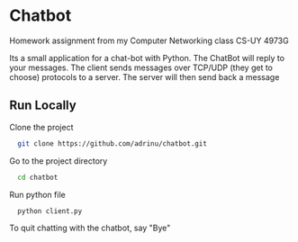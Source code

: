# Chatbot

Homework assignment from my Computer Networking class CS-UY 4973G

Its a small application for a chat-bot with Python. The ChatBot will reply to your messages.
The client sends messages over TCP/UDP (they get to choose) protocols to a server. The server will then send back a message


## Run Locally

Clone the project

```bash
  git clone https://github.com/adrinu/chatbot.git
```

Go to the project directory

```bash
  cd chatbot
```

Run python file

```bash
  python client.py
```

To quit chatting with the chatbot, say "Bye"
